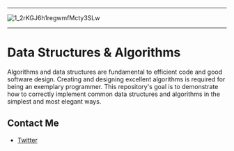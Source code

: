 ----------------
![1_2rKGJ6h1regwmfMcty3SLw](https://user-images.githubusercontent.com/49293816/188543586-c9282564-6ab4-45d6-a305-50694f3e616d.png)


----------------

# Data Structures & Algorithms

Algorithms and data structures are fundamental to efficient code and good software design. Creating and designing excellent algorithms is required for being an exemplary programmer. This repository's goal is to demonstrate how to correctly implement common data structures and algorithms in the simplest and most elegant ways.

## Contact Me

* [Twitter][_1]

[_1]: https://twitter.com/amait0u
